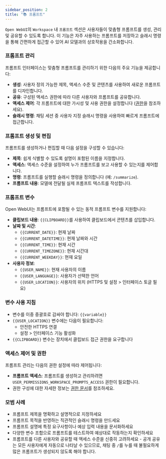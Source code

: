 ```yaml
---
sidebar_position: 2
title: "📚 프롬프트"
---
```


`Open WebUI`의 `Workspace` 내 `프롬프트` 섹션은 사용자들이 맞춤형 프롬프트를 생성, 관리 및 공유할 수 있도록 합니다. 이 기능은 자주 사용하는 프롬프트를 저장하고 슬래시 명령을 통해 간편하게 접근할 수 있어 AI 모델과의 상호작용을 간소화합니다.

### 프롬프트 관리

프롬프트 인터페이스는 맞춤형 프롬프트를 관리하기 위한 다음의 주요 기능을 제공합니다:

* **생성**: 사용자 정의 가능한 제목, 액세스 수준 및 콘텐츠를 사용하여 새로운 프롬프트를 디자인합니다.
* **공유**: 구성된 액세스 권한에 따라 다른 사용자와 프롬프트를 공유합니다.
* **액세스 제어**: 각 프롬프트에 대한 가시성 및 사용 권한을 설정합니다 ([권한](./permissions.md)을 참조하세요).
* **슬래시 명령**: 채팅 세션 중 사용자 지정 슬래시 명령을 사용하여 빠르게 프롬프트에 접근합니다.

### 프롬프트 생성 및 편집

프롬프트를 생성하거나 편집할 때 다음 설정을 구성할 수 있습니다:

* **제목**: 쉽게 식별할 수 있도록 설명이 포함된 이름을 지정합니다.
* **액세스**: 액세스 수준을 설정하여 누가 프롬프트를 보고 사용할 수 있는지를 제어합니다.
* **명령**: 프롬프트를 실행할 슬래시 명령을 정의합니다 (예: `/summarize`).
* **프롬프트 내용**: 모델에 전달될 실제 프롬프트 텍스트를 작성합니다.

### 프롬프트 변수

Open WebUI는 프롬프트에 포함될 수 있는 동적 프롬프트 변수를 지원합니다:

* **클립보드 내용**: `{{CLIPBOARD}}`를 사용하여 클립보드에서 콘텐츠를 삽입합니다.
* **날짜 및 시간**:
  * `{{CURRENT_DATE}}`: 현재 날짜
  * `{{CURRENT_DATETIME}}`: 현재 날짜와 시간
  * `{{CURRENT_TIME}}`: 현재 시간
  * `{{CURRENT_TIMEZONE}}`: 현재 시간대
  * `{{CURRENT_WEEKDAY}}`: 현재 요일
* **사용자 정보**:
  * `{{USER_NAME}}`: 현재 사용자의 이름
  * `{{USER_LANGUAGE}}`: 사용자가 선택한 언어
  * `{{USER_LOCATION}}`: 사용자의 위치 (HTTPS 및 설정 > 인터페이스 토글 필요)

### 변수 사용 지침

* 변수를 이중 중괄호로 감싸야 합니다: `{{variable}}`
* `{{USER_LOCATION}}` 변수에는 다음이 필요합니다:
  * 안전한 HTTPS 연결
  * 설정 > 인터페이스 기능 활성화
* `{{CLIPBOARD}}` 변수는 장치에서 클립보드 접근 권한을 요구합니다

### 액세스 제어 및 권한

프롬프트 관리는 다음의 권한 설정에 따라 제어됩니다:

* **프롬프트 액세스**: 프롬프트를 생성하고 관리하려면 `USER_PERMISSIONS_WORKSPACE_PROMPTS_ACCESS` 권한이 필요합니다.
* 권한 구성에 대한 자세한 정보는 [권한 문서](./permissions.md)를 참조하세요.

### 모범 사례

* 프롬프트 제목을 명확하고 설명적으로 지정하세요
* 프롬프트 목적을 반영하는 직관적인 슬래시 명령을 만드세요
* 프롬프트 설명에 특정 요구사항이나 예상 입력 내용을 문서화하세요
* 다양한 변수 조합으로 프롬프트를 테스트하여 예상대로 작동하는지 확인하세요
* 프롬프트를 다른 사용자와 공유할 때 액세스 수준을 신중히 고려하세요 - 공개 공유는 모든 사용자에게 자동으로 나타날 수 있으므로, 채팅 중 `/`를 누를 때 불필요하게 많은 프롬프트가 생성되지 않도록 해야 합니다.
